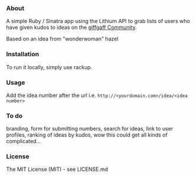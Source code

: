 ### About
A simple Ruby / Sinatra app using the Lithium API to grab lists of users who have given kudos to ideas on the [giffgaff Community](http://community.giffgaff.com/t5/Submit-Great-giffgaff-Ideas/).

Based on an idea from "wonderwoman" hazel

### Installation
To run it locally, simply use rackup. 

### Usage
Add the idea number after the url i.e. ``http://<yourdomain.com>/idea/<idea number>``

### To do
branding, form for submitting numbers, search for ideas, link to user profiles, ranking of ideas by kudos, wow this could get all kinds of complicated...

### License
The MIT License (MIT) - see LICENSE.md